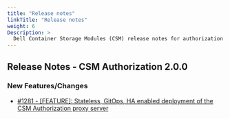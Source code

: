 ```yaml
---
title: "Release notes"
linkTitle: "Release notes"
weight: 6
Description: >
  Dell Container Storage Modules (CSM) release notes for authorization
---
```


## Release Notes - CSM Authorization 2.0.0

### New Features/Changes

- [#1281 - [FEATURE]: Stateless, GitOps, HA enabled deployment of the CSM Authorization proxy server ](https://github.com/dell/csm/issues/1281)
